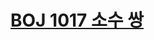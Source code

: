 # [BOJ 1017 소수 쌍](https://www.acmicpc.net/problem/1017)
<!--tags: bipartite matching, eratosthenes, math, number theory, primality test-->
